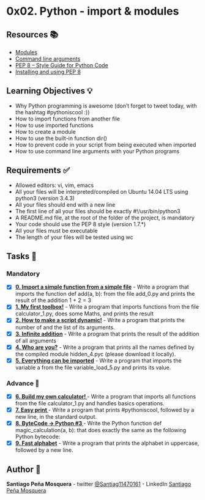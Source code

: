 # 0x02. Python - import & modules
## Resources :books:

* [Modules](https://intranet.hbtn.io/rltoken/hYag6ME71pOg2xkjqrLDdg)
* [Command line arguments](https://intranet.hbtn.io/rltoken/CkqNLqqCuYsLbkCIVSKLWA)
* [PEP 8 – Style Guide for Python Code](https://intranet.hbtn.io/rltoken/XWzCcj9tvlC2IYjdNDiNAg)
* [Installing and using PEP 8](https://intranet.hbtn.io/rltoken/geb4vu-Z91dktiOapAdQSA)

## Learning Objectives :bulb:
* Why Python programming is awesome (don’t forget to tweet today, with the hashtag #pythoniscool :))
* How to import functions from another file
* How to use imported functions
* How to create a module
* How to use the built-in function dir()
* How to prevent code in your script from being executed when imported
* How to use command line arguments with your Python programs

## Requirements :white_check_mark:

* Allowed editors: vi, vim, emacs
* All your files will be interpreted/compiled on Ubuntu 14.04 LTS using python3 (version 3.4.3)
* All your files should end with a new line
* The first line of all your files should be exactly #!/usr/bin/python3
* A README.md file, at the root of the folder of the project, is mandatory
* Your code should use the PEP 8 style (version 1.7.*)
* All your files must be executable
* The length of your files will be tested using wc

## Tasks :page_with_curl:
### Mandatory
- [x] **[0. Import a simple function from a simple file](./0-add.py)** - Write a program that imports the function def add(a, b): from the file add_0.py and prints the result of the addition 1 + 2 = 3
- [x] **[1. My first toolbox!](./1-calculation.py)** - Write a program that imports functions from the file calculator_1.py, does some Maths, and prints the result
- [x] **[2. How to make a script dynamic!](./2-args.py)** - Write a program that prints the number of and the list of its arguments.
- [x] **[3. Infinite addition](./3-infinite_add.py)** - Write a program that prints the result of the addition of all arguments
- [x] **[4. Who are you?](./4-hidden_discovery.py)** - Write a program that prints all the names defined by the compiled module hidden_4.pyc (please download it locally).
- [x] **[5. Everything can be imported](./5-variable_load.py)** - Write a program that imports the variable a from the file variable_load_5.py and prints its value.
### Advance :muscle:
- [x] **[6. Build my own calculator! ](./100-my_calculator.py)** - Write a program that imports all functions from the file calculator_1.py and handles basics operations.
- [x] **[7. Easy print ](./101-easy_print.py)** - Write a program that prints #pythoniscool, followed by a new line, in the standard output.
- [x] **[8. ByteCode -> Python #3 ](./102-magic_calculation.py)** - Write the Python function def magic_calculation(a, b): that does exactly the same as the following Python bytecode:
- [x] **[9. Fast alphabet](./103-fast_alphabet.py)** - Write a program that prints the alphabet in uppercase, followed by a new line.

## Author :pencil:
**Santiago Peña Mosquera** - twitter [@Santiag11470161](https://twitter.com/Santiag11470161) - LinkedIn [Santiago Peña Mosquera](https://www.linkedin.com/in/santiago-pe%C3%B1a-mosquera-abaa20196/)
